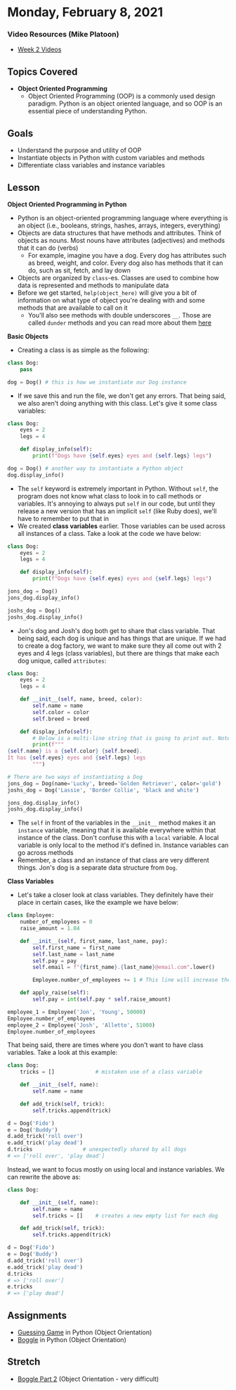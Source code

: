 # Monday, February 8, 2021

### Video Resources (Mike Platoon)
- [Week 2 Videos](https://www.youtube.com/watch?v=KvHnKz02as0&list=PLu0CiQ7bzwETVRIa3L6x8FY3UxJoT1SOY)

## Topics Covered
- **Object Oriented Programming**
  - Object Oriented Programming (OOP) is a commonly used design paradigm. Python is an object oriented language, and so OOP is an essential piece of understanding Python.

## Goals
- Understand the purpose and utility of OOP
- Instantiate objects in Python with custom variables and methods
- Differentiate class variables and instance variables

## Lesson
**Object Oriented Programming in Python**
- Python is an object-oriented programming language where everything is an object (i.e., booleans, strings, hashes, arrays, integers, everything)
- Objects are data structures that have methods and attributes. Think of objects as nouns. Most nouns have attributes (adjectives) and methods that it can do (verbs)
    - For example, imagine you have a dog. Every dog has attributes such as breed, weight, and color. Every dog also has methods that it can do, such as sit, fetch, and lay down
- Objects are organized by `class`-es. Classes are used to combine how data is represented and methods to manipulate data
- Before we get started, `help(object_here)` will give you a bit of information on what type of object you're dealing with and some methods that are available to call on it
    - You'll also see methods with double underscores `__`. Those are called `dunder` methods and you can read more about them [here](https://www.python-course.eu/python3_magic_methods.php)

**Basic Objects**
- Creating a class is as simple as the following:
```python
class Dog:
    pass

dog = Dog() # this is how we instantiate our Dog instance
```
- If we save this and run the file, we don't get any errors. That being said, we also aren't doing anything with this class. Let's give it some class variables:
```python
class Dog:
    eyes = 2
    legs = 4

    def display_info(self):
        print(f"Dogs have {self.eyes} eyes and {self.legs} legs")

dog = Dog() # another way to instantiate a Python object
dog.display_info()
```
- The `self` keyword is extremely important in Python. Without `self`, the program does not know what class to look in to call methods or variables. It's annoying to always put `self` in our code, but until they release a new version that has an implicit `self` (like Ruby does), we'll have to remember to put that in
- We created **class variables** earlier. Those variables can be used across all instances of a class. Take a look at the code we have below:
```python
class Dog:
    eyes = 2
    legs = 4

    def display_info(self):
        print(f"Dogs have {self.eyes} eyes and {self.legs} legs")

jons_dog = Dog()
jons_dog.display_info()

joshs_dog = Dog()
joshs_dog.display_info()
```
- Jon's dog and Josh's dog both get to share that class variable. That being said, each dog is unique and has things that are unique. If we had to create a dog factory, we want to make sure they all come out with 2 eyes and 4 legs (class variables), but there are things that make each dog unique, called `attributes`:
```python
class Dog:
    eyes = 2
    legs = 4

    def __init__(self, name, breed, color):
        self.name = name
        self.color = color
        self.breed = breed

    def display_info(self):
        # Below is a multi-line string that is going to print out. Note the specific indentation when you print it out
        print(f"""
{self.name} is a {self.color} {self.breed}.
It has {self.eyes} eyes and {self.legs} legs
        """)

# There are two ways of instantiating a Dog
jons_dog = Dog(name='Lucky', breed='Golden Retriever', color='gold')
joshs_dog = Dog('Lassie', 'Border Collie', 'black and white')

jons_dog.display_info()
joshs_dog.display_info()
```
- The `self` in front of the variables in the `__init__` method makes it an `instance` variable, meaning that it is available everywhere within that instance of the class. Don't confuse this with a `local` variable. A local variable is only local to the method it's defined in. Instance variables can go across methods
- Remember, a class and an instance of that class are very different things. Jon's dog is a separate data structure from `Dog`.

**Class Variables**
- Let's take a closer look at class variables. They definitely have their place in certain cases, like the example we have below:
```python
class Employee:
    number_of_employees = 0
    raise_amount = 1.04

    def __init__(self, first_name, last_name, pay):
        self.first_name = first_name
        self.last_name = last_name
        self.pay = pay
        self.email = f"{first_name}.{last_name}@email.com".lower()

        Employee.number_of_employees += 1 # This line will increase the class variable "number_of_employees" across all instances of the Employee class

    def apply_raise(self):
        self.pay = int(self.pay * self.raise_amount)

employee_1 = Employee('Jon', 'Young', 50000)
Employee.number_of_employees
employee_2 = Employee('Josh', 'Alletto', 51000)
Employee.number_of_employees
```

That being said, there are times where you don't want to have class variables. Take a look at this example:
```python
class Dog:
    tricks = []             # mistaken use of a class variable

    def __init__(self, name):
        self.name = name

    def add_trick(self, trick):
        self.tricks.append(trick)

d = Dog('Fido')
e = Dog('Buddy')
d.add_trick('roll over')
e.add_trick('play dead')
d.tricks                # unexpectedly shared by all dogs
# => ['roll over', 'play dead']
```

Instead, we want to focus mostly on using local and instance variables. We can rewrite the above as:
```python
class Dog:

    def __init__(self, name):
        self.name = name
        self.tricks = []    # creates a new empty list for each dog

    def add_trick(self, trick):
        self.tricks.append(trick)

d = Dog('Fido')
e = Dog('Buddy')
d.add_trick('roll over')
e.add_trick('play dead')
d.tricks
# => ['roll over']
e.tricks
# => ['play dead']
```


## Assignments
* [Guessing Game](https://github.com/novemberplatoon/guessing-game) in Python (Object Orientation)
* [Boggle](https://github.com/novemberplatoon/boggle) in Python (Object Orientation)

## Stretch
* [Boggle Part 2](https://github.com/novemberplatoon/boggle-2) (Object Orientation - very difficult)

